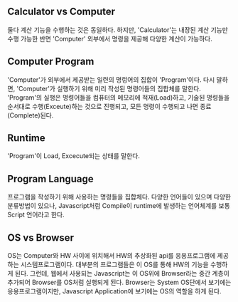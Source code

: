 ## Calculator vs Computer
둘다 계산 기능을 수행하는 것은 동일하다.
하지만, 'Calculator'는 내장된 계산 기능만 수행 가능한 반면 'Computer' 외부에서 명령을 제공해 다양한 계산이 가능하다.

## Computer Program
'Computer'가 외부에서 제공받는 일련의 명렁어의 집합이 'Program'이다.
다시 말하면, 'Computer'가 실행하기 위해 미리 작성된 명령어들의 집합체를 말한다.
'Program'의 실행은 명령어들을 컴퓨터의 메모리에 적재(Load)하고, 기술된 명령들을 순서대로 수행(Exceute)하는 것으로 진행되고,
모든 명령이 수행되고 나면 종료(Complete)된다.

## Runtime
'Program'이 Load, Excecute되는 상태를 말한다.

## Program Language
프로그램을 작성하기 위해 사용하는 명령들을 집합체다.
다양한 언어들이 있으며 다양한 분류방법이 있으나, Javascript처럼 Compile이 runtime에 발생하는 언어체계를 보통 Script 언어라고 한다.

## OS vs Browser
OS는 Computer와 HW 사이에 위치해서 HW의 추상화된 api를 응용프로그램에 제공하는 시스템프로그램이다.
대부분의 프로그램들은 이 OS를 통해 HW의 기능을 수행하게 된다.
그런데, 웹에서 사용되는 Javascript는 이 OS위에 Browser라는 중간 계층이 추가되어 Browser를 OS처럼 실행되게 된다.
Browser는 System OS단에서 보기에는 응용프로그램이지만, Javascript Application에 보기에는 OS의 역할을 하게 된다. 